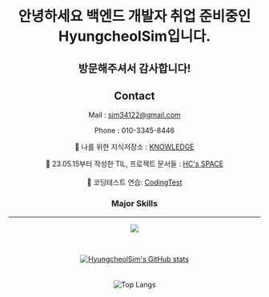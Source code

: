 
<div align="center">
  
# 안녕하세요 백엔드 개발자 취업 준비중인 HyungcheolSim입니다.
## 방문해주셔서 감사합니다!

## Contact

Mail : sim34122@gmail.com

Phone : 010-3345-8446

📌 나를 위한 지식저장소 : [KNOWLEDGE](https://boundless-pudding-4e9.notion.site/1c576d2b40504039aa6a916a67a57ca2?v=cdf24696c710402389e712cec6b2546e&pvs=4)
<br/>

📌 23.05.15부터 작성한 TIL, 프로젝트 문서들  :  [HC's SPACE](https://boundless-pudding-4e9.notion.site/52b4c2b020af4e8a87783ee7fe86e373?v=0949c3a516b346129a1d62a33dbcb23d&pvs=4/)
<br/>
<br/>
📌 코딩테스트 연습: [CodingTest](https://github.com/HyungcheolSim/CodingTests/)
### Major Skills

---

<p herf="https://skillicons.dev">
  <img src="https://skillicons.dev/icons?i=java,spring,hibernate,mysql,aws&perline=5"/>
</p>

<br/>

[![HyungcheolSim's GitHub stats](https://github-readme-stats.vercel.app/api?username=HyungcheolSim)](https://github.com/anuraghazra/github-readme-stats)
<br/>
<br/>
<br/>
![Top Langs](https://github-readme-stats.vercel.app/api/top-langs/?username=HyungcheolSim&layout=compact&theme=dark) 




</div> 
